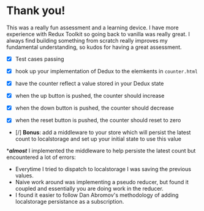 # Thank you!
This was a really fun assessment and a learning device. I have more experience with Redux Toolkit so going back to vanilla was really great. 
I always find building something from scratch really improves my fundamental understanding, so kudos for having a great assessment. 

- [x] Test cases passing

- [x] hook up your implementation of Dedux to the elemkents in `counter.html`

- [x] have the counter reflect a value stored in your Dedux state

- [x] when the up button is pushed, the counter should increase

- [x] when the down button is pushed, the counter should decrease

- [x] when the reset button is pushed, the counter should reset to zero

- [/] **Bonus**: add a middleware to your store which will persist the latest count 
to localstorage and set up your initial state to use this value


***_almost_** I implemented the middleware to help persiste the latest count but encountered a lot of errors:
 * Everytime I tried to dispatch to localstorage I was saving the previous values.
 * Naive work around was implementing a pseudo reducer, but found it coupled and essentially you are doing work in the reducer. 
 * I found it easier to follow Dan Abromov's methodology of adding localstorage persistance as a subscription.  
